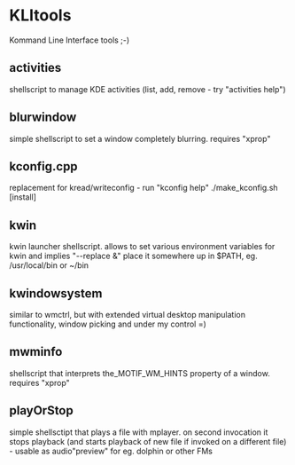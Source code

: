 KLItools
========

Kommand Line Interface tools ;-)

activities
----------
shellscript to manage KDE activities (list, add, remove - try "activities help")

blurwindow
----------
simple shellscript to set a window completely blurring. requires "xprop"

kconfig.cpp
-----------
replacement for kread/writeconfig - run "kconfig help"
./make_kconfig.sh [install]

kwin
----
kwin launcher shellscript. allows to set various environment variables for kwin and implies "--replace &"
place it somewhere up in $PATH, eg. /usr/local/bin or ~/bin

kwindowsystem
-------------
similar to wmctrl, but with extended virtual desktop manipulation functionality, window picking and
under my control =)

mwminfo
-------
shellscript that interprets the_MOTIF_WM_HINTS property of a window. requires "xprop"


playOrStop
----------
simple shellsctipt that plays a file with mplayer. on second invocation it stops playback (and
starts playback of new file if invoked on a different file) - usable as audio"preview" for eg.
dolphin or other FMs